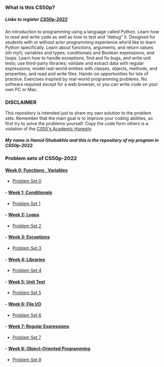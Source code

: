 ### What is this CS50p? 
##### Linke to register [CS50p-2022](https://cs50.harvard.edu/python/2022/)
An introduction to programming using a language called Python. Learn how to read and write code as well as how to test and “debug” it. Designed for students with or without prior programming experience who’d like to learn Python specifically. Learn about functions, arguments, and return values (oh my!); variables and types; conditionals and Boolean expressions; and loops. Learn how to handle exceptions, find and fix bugs, and write unit tests; use third-party libraries; validate and extract data with regular expressions; model real-world entities with classes, objects, methods, and properties; and read and write files. Hands-on opportunities for lots of practice. Exercises inspired by real-world programming problems. No software required except for a web browser, or you can write code on your own PC or Mac.

### DISCLAIMER

This repository is intended just to share my own solution to the problem sets. Remember that the main goal is to improve your coding abilities, so first try to solve the problems yourself. Copy the code form others is a violation of the [CS50's Academic Honesty](https://cs50.harvard.edu/python/2022/honesty/).

##### My name is Hamid Ghobakhlo and this is the repository of my program in CS50p-2022.

### Problem sets of CS50p-2022 
#### [Week 0: Functions , Variables](https://cs50.harvard.edu/python/2022/psets/0/)
* [Problem Set 0](/PSET0)

#### - [Week 1: Conditionals](https://cs50.harvard.edu/python/2022/psets/1/)
* [Problem Set 1](/pset1)

#### - [Week 2: Loops](https://cs50.harvard.edu/python/2022/psets/2/)
* [Problem Set 2](/pset2)

#### - [Week 3: Exceptions](https://cs50.harvard.edu/python/2022/psets/3/)
* [Problem Set 3](/pset3)

#### - [Week 4: Libraries](https://cs50.harvard.edu/python/2022/psets/4/)
* [Problem Set 4](/pset4)

#### - [Week 5: Unit Test](https://cs50.harvard.edu/python/2022/psets/5/)
* [Problem Set 5](/pset5)

#### - [Week 6: File I/O](https://cs50.harvard.edu/python/2022/psets/6/)
* [Problem Set 6](/pset6)

#### - [Week 7: Regular Expressions](https://cs50.harvard.edu/python/2022/psets/7/)
* [Problem Set 7](/pset7)

#### - [Week 8: Object-Oriented Programming](https://cs50.harvard.edu/python/2022/psets/8/)
* [Problem Set 8](/pset8)

